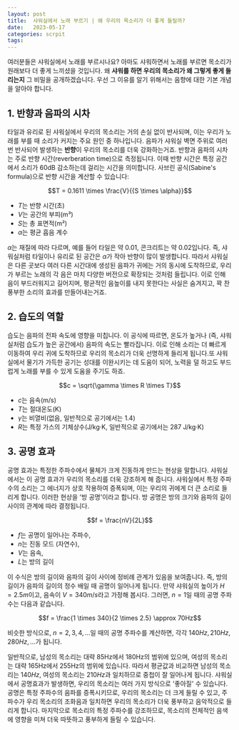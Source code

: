 ```yaml
---
layout: post
title:  샤워실에서 노래 부르기 | 왜 우리의 목소리가 더 좋게 들릴까?
date:   2023-05-17
categories: scrpit
tags:
---
```


여러분들은 샤워실에서 노래를 부르시나요? 아마도 샤워하면서 노래를 부르면 목소리가 원래보다 더 좋게 느끼셨을 것입니다. 왜 **샤워를 하면 우리의 목소리가 왜 그렇게 좋게 들리는지** 그 비밀을 공개하겠습니다. 우선 그 이유를 알기 위해서는 음향에 대한 기본 개념을 알아야 합니다.

## 1. 반향과 음파의 시차
타일과 유리로 된 샤워실에서 우리의 목소리는 거의 손실 없이 반사되며, 이는 우리가 노래를 부를 때 소리가 커지는 주요 원인 중 하나입니다. 음파가 샤워실 벽면 주위로 여러 번 반사되어 발생하는 **반향**이 우리의 목소리를 더욱 강화하는거죠. 반향과 음파의 시차는 주로 반향 시간(reverberation time)으로 측정됩니다. 이때 반향 시간은 특정 공간에서 소리가 60dB 감소하는데 걸리는 시간을 의미합니다. 사브린 공식(Sabine's formula)으로 반향 시간을 계산할 수 있습니다:

$$T = 0.1611 \times \frac{V}{{S \times \alpha}}$$

- $T$는 반향 시간(초)
- $V$는 공간의 부피(m³)
- $S$는 총 표면적(m²)
- $\alpha$는 평균 흡음 계수

$\alpha$는 재질에 따라 다르며, 예를 들어 타일은 약 0.01, 콘크리트는 약 0.02입니다. 즉, 샤워실처럼 타일이나 유리로 된 공간은 $\alpha$가 작아 반향이 많이 발생합니다. 따라서 샤워실은 다른 곳보다 여러 다른 시간대에 생성된 음파가 귀에는 거의 동시에 도착하므로, 우리가 부르는 노래의 각 음은 마치 다양한 버전으로 확장되는 것처럼 들립니다. 이로 인해 음이 부드러워지고 길어지며, 평균적인 음높이를 내지 못한다는 사실은 숨겨지고, 꽉 찬 풍부한 소리의 효과를 만들어내는거죠.


## 2. 습도의 역할

습도는 음파의 전파 속도에 영향을 미칩니다. 이 공식에 따르면, 온도가 높거나 (즉, 샤워실처럼 습도가 높은 공간에서) 음파의 속도는 빨라집니다. 이로 인해 소리는 더 빠르게 이동하여 우리 귀에 도착하므로 우리의 목소리가 더욱 선명하게 들리게 됩니다.또 샤워실에서 물기가 가득한 공기는 성대를 이완시키는 데 도움이 되어, 노력을 덜 하고도 부드럽게 노래를 부를 수 있게 도움을 주기도 하죠.

$$c = \sqrt{\gamma \times R \times T}$$


- $c$는 음속(m/s)
- $T$는 절대온도(K)
- $\gamma$는 비열비(없음, 일반적으로 공기에서는 1.4)
- $R$는 특정 가스의 기체상수(J/kg·K, 일반적으로 공기에서는 287 J/kg·K)



## 3. 공명 효과

공명 효과는 특정한 주파수에서 물체가 크게 진동하게 만드는 현상을 말합니다. 샤워실에서는 이 공명 효과가 우리의 목소리를 더욱 강조하게 해 줍니다. 샤워실에서 특정 주파수의 소리는 그 에너지가 상호 작용하여 증폭되며, 이는 우리의 귀에게 더 큰 소리로 들리게 합니다. 이러한 현상을 '방 공명'이라고 합니다. 방 공명은 방의 크기와 음파의 길이 사이의 관계에 따라 결정됩니다. 

$$f = \frac{nV}{2L}$$

- $f$는 공명이 일어나는 주파수,
- $n$는 진동 모드 (자연수),
- $V$는 음속,
- $L$는 방의 길이

이 수식은 방의 길이와 음파의 길이 사이에 정비례 관계가 있음을 보여줍니다. 즉, 방의 길이가 음파의 길이의 정수 배일 때 공명이 일어나게 됩니다. 만약 샤워실의 높이가 $H = 2.5m$이고, 음속이 $V = 340m/s$라고 가정해 봅시다. 그러면, $n=1$일 때의 공명 주파수는 다음과 같습니다.

$$f = \frac{1 \times 340}{2 \times 2.5} \approx 70Hz$$

비슷한 방식으로, $n=2,3,4, \dots$일 때의 공명 주파수를 계산하면, 각각 $140Hz, 210Hz, 280Hz, \dots$가 됩니다. 

일반적으로, 남성의 목소리는 대략 85Hz에서 180Hz의 범위에 있으며, 여성의 목소리는 대략 165Hz에서 255Hz의 범위에 있습니다. 따라서 평균값과 비교하면 남성의 목소리는 $140Hz$, 여성의 목소리는 $210Hz$과 일치하므로 중첩이 잘 일어나게 됩니다. 샤워실에서 공명효과가 발생하면, 우리의 목소리는 여러 가지 방식으로 '좋아질' 수 있습니다. 공명은 특정 주파수의 음파를 증폭시키므로, 우리의 목소리는 더 크게 들릴 수 있고, 주파수가 우리 목소리의 조화음과 일치하면 우리의 목소리가 더욱 풍부하고 음악적으로 들리게 합니다. 마지막으로 목소리의 특정 주파수를 강조하므로, 목소리의 전체적인 음색에 영향을 미쳐 더욱 따뜻하고 풍부하게 들릴 수 있습니다.


